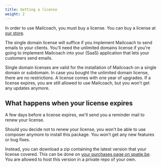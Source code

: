 ```yaml
---
title: Getting a license
weight: 2
---
```


In order to use Mailcoach, you must buy a license. You can buy a license at [our store](https://spatie.be/products/mailcoach).

The single domain license will suffice if you implement Mailcoach to send emails to your clients. You'll need the unlimited domains license if you're going to implement Mailcoach into your (SaaS) application that lets your customers send emails.

Single domain licenses are valid for the installation of Mailcoach on a single domain or subdomain. In case you bought the unlimited domain license, there are no restrictions. A license comes with one year of upgrades. If a license expires, you are still allowed to use Mailcoach, but you won't get any updates anymore.

## What happens when your license expires

A few days before a license expires, we'll send you a reminder mail to renew your license.

Should you decide not to renew your license, you won't be able to use composer anymore to install this package. You won't get any new features or bug fixes.

Instead, you can download a zip containing the latest version that your license covered. This can be done on  [your purchases page on spatie.be](https://spatie.be/purchases). You are allowed to host this version in a private repo of your own.
